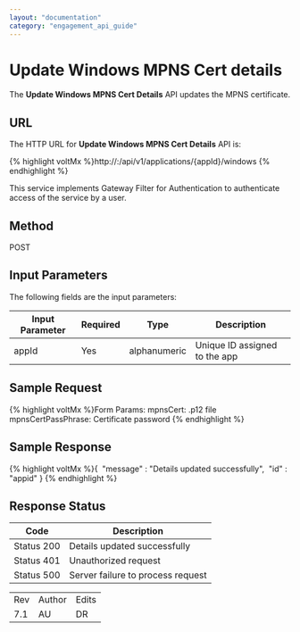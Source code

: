 ```yaml
---
layout: "documentation"
category: "engagement_api_guide"
---
```

                            


Update Windows MPNS Cert details
================================

The **Update Windows MPNS Cert Details** API updates the MPNS certificate.

URL
---

The HTTP URL for **Update Windows MPNS Cert Details** API is:

{% highlight voltMx %}http://<host>:<port>/api/v1/applications/{appId}/windows
{% endhighlight %}

This service implements Gateway Filter for Authentication to authenticate access of the service by a user.

Method
------

POST

Input Parameters
----------------

The following fields are the input parameters:

  
| Input Parameter | Required | Type | Description |
| --- | --- | --- | --- |
| appId | Yes | alphanumeric | Unique ID assigned to the app |

Sample Request
--------------

{% highlight voltMx %}Form Params:
mpnsCert:  .p12 file
mpnsCertPassPhrase: Certificate password
{% endhighlight %}

Sample Response
---------------

{% highlight voltMx %}{
 "message" : "Details updated successfully",
 "id" : "appid"
}
{% endhighlight %}

Response Status
---------------

  
| Code | Description |
| --- | --- |
| Status 200 | Details updated successfully |
| Status 401 | Unauthorized request |
| Status 500 | Server failure to process request |

<table class="TableStyle-RevisionTable" cellspacing="0" style="margin-left: 0;margin-right: auto;mc-table-style: url('../Resources/TableStyles/RevisionTable.css');" data-mc-conditions="Default.HTML"><colgroup><col class="TableStyle-RevisionTable-Column-Column1"> <col class="TableStyle-RevisionTable-Column-Column1"> <col class="TableStyle-RevisionTable-Column-Column1"></colgroup><tbody><tr class="TableStyle-RevisionTable-Body-Body1"><td class="TableStyle-RevisionTable-BodyE-Column1-Body1">Rev</td><td class="TableStyle-RevisionTable-BodyE-Column1-Body1">Author</td><td class="TableStyle-RevisionTable-BodyD-Column1-Body1">Edits</td></tr><tr class="TableStyle-RevisionTable-Body-Body1"><td class="TableStyle-RevisionTable-BodyB-Column1-Body1">7.1</td><td class="TableStyle-RevisionTable-BodyB-Column1-Body1">AU</td><td class="TableStyle-RevisionTable-BodyA-Column1-Body1">DR</td></tr></tbody></table>
